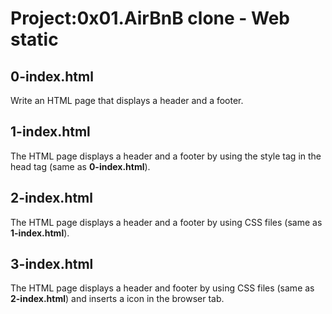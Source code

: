 # Project:0x01.AirBnB clone - Web static

## 0-index.html

Write an HTML page that displays a header and a footer.

## 1-index.html

The HTML page displays a header and a footer by using the style tag in the head tag (same as **0-index.html**).

## 2-index.html

The HTML page displays a header and a footer by using CSS files (same as **1-index.html**).

## 3-index.html

The HTML page displays a header and footer by using CSS files (same as **2-index.html**) and inserts a icon in the browser tab.
